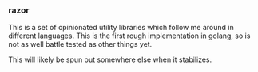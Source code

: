 ### razor

This is a set of opinionated utility libraries which follow me around in different languages. This is the first rough implementation in golang, so is not as well battle tested as other things yet.

This will likely be spun out somewhere else when it stabilizes.